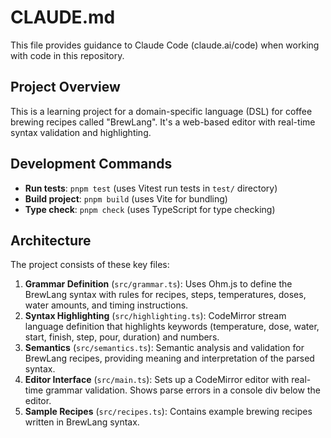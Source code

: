 # CLAUDE.md

This file provides guidance to Claude Code (claude.ai/code) when working with code in this repository.

## Project Overview

This is a learning project for a domain-specific language (DSL) for coffee brewing recipes called "BrewLang". It's a web-based editor with real-time syntax validation and highlighting.

## Development Commands

- **Run tests**: `pnpm test` (uses Vitest run tests in `test/` directory)
- **Build project**: `pnpm build` (uses Vite for bundling)
- **Type check**: `pnpm check` (uses TypeScript for type checking)

## Architecture

The project consists of these key files:

1. **Grammar Definition** (`src/grammar.ts`): Uses Ohm.js to define the BrewLang syntax with rules for recipes, steps, temperatures, doses, water amounts, and timing instructions.
2. **Syntax Highlighting** (`src/highlighting.ts`): CodeMirror stream language definition that highlights keywords (temperature, dose, water, start, finish, step, pour, duration) and numbers.
3. **Semantics** (`src/semantics.ts`): Semantic analysis and validation for BrewLang recipes, providing meaning and interpretation of the parsed syntax.
4. **Editor Interface** (`src/main.ts`): Sets up a CodeMirror editor with real-time grammar validation. Shows parse errors in a console div below the editor.
5. **Sample Recipes** (`src/recipes.ts`): Contains example brewing recipes written in BrewLang syntax.
